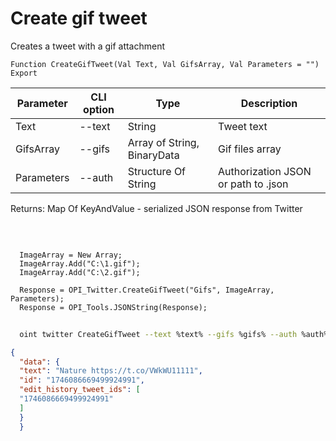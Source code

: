 ﻿---
sidebar_position: 3
---

# Create gif tweet
 Creates a tweet with a gif attachment



`Function CreateGifTweet(Val Text, Val GifsArray, Val Parameters = "") Export`

  | Parameter | CLI option | Type | Description |
  |-|-|-|-|
  | Text | --text | String | Tweet text |
  | GifsArray | --gifs | Array of String, BinaryData | Gif files array |
  | Parameters | --auth | Structure Of String | Authorization JSON or path to .json |

  
  Returns:  Map Of KeyAndValue - serialized JSON response from Twitter

<br/>




```bsl title="Code example"
  
  ImageArray = New Array;
  ImageArray.Add("C:\1.gif");
  ImageArray.Add("C:\2.gif");
  
  Response = OPI_Twitter.CreateGifTweet("Gifs", ImageArray, Parameters);
  Response = OPI_Tools.JSONString(Response);
```



```sh title="CLI command example"
    
  oint twitter CreateGifTweet --text %text% --gifs %gifs% --auth %auth%

```

```json title="Result"
{
  "data": {
  "text": "Nature https://t.co/VWkWU11111",
  "id": "1746086669499924991",
  "edit_history_tweet_ids": [
  "1746086669499924991"
  ]
  }
  }
```
